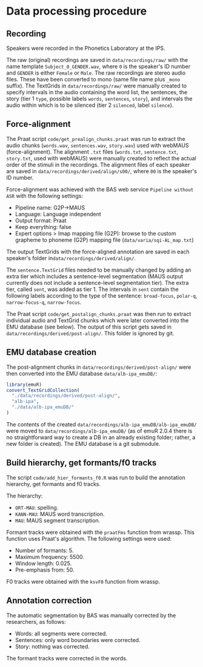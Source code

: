 # Data processing procedure

## Recording

Speakers were recorded in the Phonetics Laboratory at the IPS.

The raw (original) recordings are saved in `data/recordings/raw/` with the name template `Subject_0_GENDER.wav`, where `0` is the speaker's ID number and `GENDER` is either `Female` or `Male`.
The raw recordings are stereo audio files.
These have been converted to mono (same file name plus `_mono` suffix).
The TextGrids in `data/recordings/raw/` were manually created to specify intervals in the audio containing the word list, the sentences, the story (tier 1 `type`, possible labels `words`, `sentences`,  `story`), and intervals the audio within which is to be silenced (tier 2 `silenced`, label `silence`).

## Force-alignment

The Praat script `code/get_prealign_chunks.praat` was run to extract the audio chunks (`words.wav`, `sentences.wav`, `story.wav`) used with webMAUS (force-alignment).
The alignment `.txt` files (`words.txt`, `sentence.txt`, `story.txt`, used with webMAUS) were manually created to reflect the actual order of the stimuli in the recordings.
The alignment files of each speaker are saved in `data/recordings/derived/align/s00/`, where `00` is the speaker's ID number.

Force-alignment was achieved with the BAS web service `Pipeline without ASR` with the following settings:

- Pipeline name: G2P->MAUS
- Language: Language independent
- Output format: Praat
- Keep everything: false
- Expert options > Imap mapping file (G2P): browse to the custom grapheme to phoneme (G2P) mapping file (`data/varia/sqi-AL_map.txt`)

The output TextGrids with the force-aligned annotation are saved in each speaker's folder in`data/recordings/derived/align/`.

The `sentence.TextGrid` files needed to be manually changed by adding an extra tier which includes a sentence-level segmentation (MAUS output currently does not include a sentence-level segmentation tier).
The extra tier, called `sent`, was added as tier 1.
The intervals in `sent` contain the following labels according to the type of the sentence: `broad-focus`, `polar-q`, `narrow-focus-q`, `narrow-focus`.

The Praat script `code/get_postalign_chunks.praat` was then run to extract individual audio and TextGrid chunks which were later converted into the EMU database (see below).
The output of this script gets saved in `data/recordings/derived/post-align/`.
This folder is ignored by git.

## EMU database creation

The post-alignment chunks in `data/recordings/derived/post-align/` were then converted into the EMU database `data/alb-ipa_emuDB/`:

```r
library(emuR)
convert_TextGridCollection(
  "./data/recordings/derived/post-align/",
  "alb-ipa",
  "./data/alb-ipa_emuDB/"
)
```

The contents of the created `data/recordings/alb-ipa_emuDB/alb-ipa_emuDB/` were moved to `data/recordings/alb-ipa_emuDB/` (as of emuR 2.0.4 there is no straightforward way to create a DB in an already existing folder; rather, a new folder is created).
The EMU database is a git submodule.

## Build hierarchy, get formants/f0 tracks

The script `code/add_hier_formants_f0.R` was run to build the annotation hierarchy, get formants and f0 tracks.

The hierarchy:

- `ORT-MAU`: spelling.
- `KANN-MAU`: MAUS word transcription.
- `MAU`: MAUS segment transcription.

Formant tracks were obtained with the `praatFms` function from wrassp.
This function uses Praat's algorithm.
The following settings were used:

- Number of formants: 5.
- Maximum frequency: 5500.
- Window length: 0.025.
- Pre-emphasis from: 50.

F0 tracks were obtained with the `ksvF0` function from wrassp.

## Annotation correction

The automatic segmentation by BAS was manually corrected by the researchers, as follows:

- Words: all segments were corrected.
- Sentences: only word boundaries were corrected.
- Story: nothing was corrected.

The formant tracks were corrected in the words.
